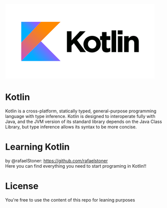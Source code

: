 <div class="Kotlin Demo" >
<img src="kotlin.png" alt= "Kotlin icon" width="480">



# Kotlin
Kotlin is a cross-platform, statically typed, general-purpose programming language with type inference. Kotlin is designed to interoperate fully with Java, and the JVM version of its standard library depends on the Java Class Library, but type inference allows its syntax to be more concise.
# Learning Kotlin
 by @rafaelStoner: https://github.com/rafaelstoner <br>
Here you can find everything you need to start programing in Kotlin!!

# License
You're free to use the content of this repo for leaning purposes
</div>
